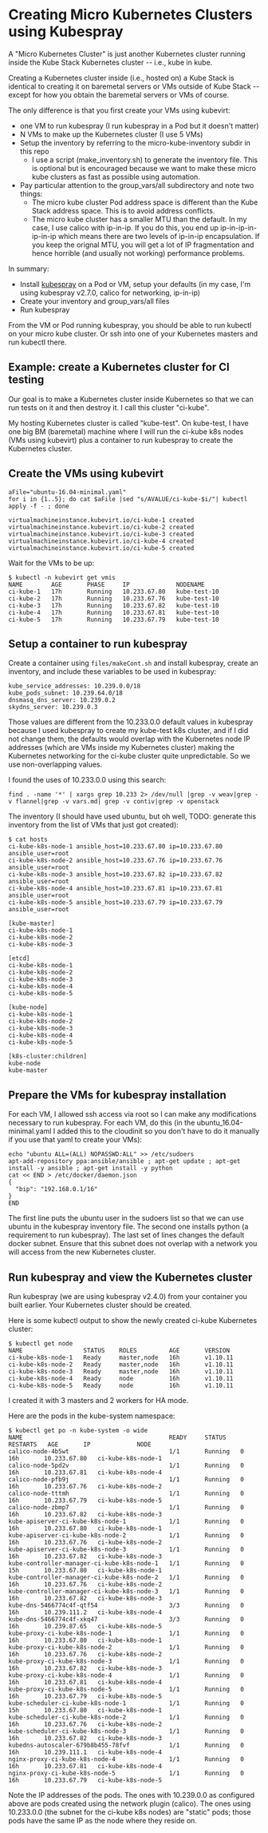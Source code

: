 # Creating Micro Kubernetes Clusters using Kubespray

A "Micro Kubernetes Cluster" is just another Kubernetes cluster running inside
the Kube Stack Kubernetes cluster -- i.e., kube in kube.

Creating a Kubernetes cluster inside (i.e., hosted on) a Kube Stack is identical
to creating it on baremetal servers or VMs outside of Kube Stack -- except for
how you obtain the baremetal servers or VMs of course.

The only difference is that you first create your VMs using kubevirt:

* one VM to run kubespray (I run kubespray in a Pod but it doesn't matter)
* N VMs to make up the Kubernetes cluster (I use 5 VMs)
* Setup the inventory by referring to the micro-kube-inventory subdir in this repo
  * I use a script (make_inventory.sh) to generate the inventory file.  This
    is optional but is encouraged because we want to make these micro kube clusters
    as fast as possible using automation.
* Pay particular attention to the group_vars/all subdirectory and note two things:
  * The micro kube cluster Pod address space is different than the Kube Stack address
    space.  This is to avoid address conflicts.
  * The micro kube cluster has a smaller MTU than the default.  In my case, I use calico
    with ip-in-ip.  If you do this, you end up ip-in-ip-in-ip-in-ip which means
    there are two levels of ip-in-ip encapsulation.  If you keep the orignal MTU, you will
    get a lot of IP fragmentation and hence horrible (and usually not working)
    performance problems.

In summary:

* Install [kubespray](https://github.com/kubernetes-incubator/kubespray) on a Pod
  or VM, setup your defaults (in my case, I'm using kubespray v2.7.0, calico for networking,
  ip-in-ip)
* Create your inventory and group_vars/all files
* Run kubespray

From the VM or Pod running kubespray, you should be able to run kubectl on your
micro kube cluster.  Or ssh into one of your Kubernetes masters and run kubectl there.

## Example: create a Kubernetes cluster for CI testing

Our goal is to make a Kubernetes cluster inside Kubernetes so that we can run
tests on it and then destroy it.  I call this cluster "ci-kube".

My hosting Kubernetes cluster is called "kube-test".  On kube-test, I have one
big BM (baremetal) machine where I will run the ci-kube k8s nodes (VMs using
kubevirt) plus a container to run kubespray to create the Kubernetes cluster.

## Create the VMs using kubevirt

```
aFile="ubuntu-16.04-minimal.yaml"
for i in {1..5}; do cat $aFile |sed "s/AVALUE/ci-kube-$i/"| kubectl apply -f - ; done

virtualmachineinstance.kubevirt.io/ci-kube-1 created
virtualmachineinstance.kubevirt.io/ci-kube-2 created
virtualmachineinstance.kubevirt.io/ci-kube-3 created
virtualmachineinstance.kubevirt.io/ci-kube-4 created
virtualmachineinstance.kubevirt.io/ci-kube-5 created
```

Wait for the VMs to be up:

```
$ kubectl -n kubevirt get vmis
NAME        AGE       PHASE     IP             NODENAME
ci-kube-1   17h       Running   10.233.67.80   kube-test-10
ci-kube-2   17h       Running   10.233.67.76   kube-test-10
ci-kube-3   17h       Running   10.233.67.82   kube-test-10
ci-kube-4   17h       Running   10.233.67.81   kube-test-10
ci-kube-5   17h       Running   10.233.67.79   kube-test-10
```

## Setup a container to run kubespray

Create a container using `files/makeCont.sh` and install kubespray, create an inventory,
and include these variables to be used in kubespray:

```
kube_service_addresses: 10.239.0.0/18
kube_pods_subnet: 10.239.64.0/18
dnsmasq_dns_server: 10.239.0.2
skydns_server: 10.239.0.3
```

Those values are different from the 10.233.0.0 default values in kubespray because
I used kubespray to create my kube-test k8s cluster, and if I did not change them, the
defaults would overlap with the Kubernetes node IP addresses (which are VMs inside my
Kubernetes cluster) making the Kubernetes networking for the ci-kube cluster quite
unpredictable.  So we use non-overlapping values.

I found the uses of 10.233.0.0 using this search:

```
find . -name '*' | xargs grep 10.233 2> /dev/null |grep -v weav|grep -v flannel|grep -v vars.md| grep -v contiv|grep -v openstack
```

The inventory (I should have used ubuntu, but oh well, TODO: generate this inventory from
the list of VMs that just got created):

```
$ cat hosts 
ci-kube-k8s-node-1 ansible_host=10.233.67.80 ip=10.233.67.80 ansible_user=root
ci-kube-k8s-node-2 ansible_host=10.233.67.76 ip=10.233.67.76 ansible_user=root
ci-kube-k8s-node-3 ansible_host=10.233.67.82 ip=10.233.67.82 ansible_user=root
ci-kube-k8s-node-4 ansible_host=10.233.67.81 ip=10.233.67.81 ansible_user=root
ci-kube-k8s-node-5 ansible_host=10.233.67.79 ip=10.233.67.79 ansible_user=root

[kube-master]
ci-kube-k8s-node-1
ci-kube-k8s-node-2
ci-kube-k8s-node-3

[etcd]
ci-kube-k8s-node-1
ci-kube-k8s-node-2
ci-kube-k8s-node-3
ci-kube-k8s-node-4
ci-kube-k8s-node-5

[kube-node]
ci-kube-k8s-node-1
ci-kube-k8s-node-2
ci-kube-k8s-node-3
ci-kube-k8s-node-4
ci-kube-k8s-node-5

[k8s-cluster:children]
kube-node
kube-master
```

## Prepare the VMs for kubespray installation

For each VM, I allowed ssh access via root so I can make any modifications necessary to
run kubespray.  For each VM, do this (in the ubuntu_16.04-minimal.yaml I added this to
the cloudinit so you don't have to do it manually if you use that yaml to create your
VMs):

```
echo "ubuntu ALL=(ALL) NOPASSWD:ALL" >> /etc/sudoers
apt-add-repository ppa:ansible/ansible ; apt-get update ; apt-get install -y ansible ; apt-get install -y python
cat << END > /etc/docker/daemon.json
{
  "bip": "192.168.0.1/16"
}
END
```

The first line puts the ubuntu user in the sudoers list so that we can use ubuntu in the
kubespray inventory file.  The second one installs python (a requirement to run kubespray).
The last set of lines changes the default docker subnet.  Ensure that
this subnet does not overlap with a network you will access from the new Kubernetes cluster.

## Run kubespray and view the Kubernetes cluster

Run kubespray (we are using kubespray v2.4.0) from your container you built earlier.  Your
Kubernetes cluster should be created.

Here is some kubectl output to show the newly created ci-kube Kubernetes cluster:

```
$ kubectl get node
NAME                 STATUS    ROLES         AGE       VERSION
ci-kube-k8s-node-1   Ready     master,node   16h       v1.10.11
ci-kube-k8s-node-2   Ready     master,node   16h       v1.10.11
ci-kube-k8s-node-3   Ready     master,node   16h       v1.10.11
ci-kube-k8s-node-4   Ready     node          16h       v1.10.11
ci-kube-k8s-node-5   Ready     node          16h       v1.10.11
```

I created it with 3 masters and 2 workers for HA mode.

Here are the pods in the kube-system namespace:

```
$ kubectl get po -n kube-system -o wide
NAME                                         READY     STATUS    RESTARTS   AGE       IP             NODE
calico-node-4b5wt                            1/1       Running   0          16h       10.233.67.80   ci-kube-k8s-node-1
calico-node-5pd2v                            1/1       Running   0          16h       10.233.67.81   ci-kube-k8s-node-4
calico-node-pfb9j                            1/1       Running   0          16h       10.233.67.76   ci-kube-k8s-node-2
calico-node-tttmh                            1/1       Running   0          16h       10.233.67.79   ci-kube-k8s-node-5
calico-node-zbmp7                            1/1       Running   0          16h       10.233.67.82   ci-kube-k8s-node-3
kube-apiserver-ci-kube-k8s-node-1            1/1       Running   0          16h       10.233.67.80   ci-kube-k8s-node-1
kube-apiserver-ci-kube-k8s-node-2            1/1       Running   0          16h       10.233.67.76   ci-kube-k8s-node-2
kube-apiserver-ci-kube-k8s-node-3            1/1       Running   0          16h       10.233.67.82   ci-kube-k8s-node-3
kube-controller-manager-ci-kube-k8s-node-1   1/1       Running   0          15h       10.233.67.80   ci-kube-k8s-node-1
kube-controller-manager-ci-kube-k8s-node-2   1/1       Running   0          16h       10.233.67.76   ci-kube-k8s-node-2
kube-controller-manager-ci-kube-k8s-node-3   1/1       Running   0          16h       10.233.67.82   ci-kube-k8s-node-3
kube-dns-5466774c4f-qtf54                    3/3       Running   0          16h       10.239.111.2   ci-kube-k8s-node-4
kube-dns-5466774c4f-xkq47                    3/3       Running   0          16h       10.239.87.65   ci-kube-k8s-node-5
kube-proxy-ci-kube-k8s-node-1                1/1       Running   0          16h       10.233.67.80   ci-kube-k8s-node-1
kube-proxy-ci-kube-k8s-node-2                1/1       Running   0          16h       10.233.67.76   ci-kube-k8s-node-2
kube-proxy-ci-kube-k8s-node-3                1/1       Running   0          16h       10.233.67.82   ci-kube-k8s-node-3
kube-proxy-ci-kube-k8s-node-4                1/1       Running   0          16h       10.233.67.81   ci-kube-k8s-node-4
kube-proxy-ci-kube-k8s-node-5                1/1       Running   0          16h       10.233.67.79   ci-kube-k8s-node-5
kube-scheduler-ci-kube-k8s-node-1            1/1       Running   0          15h       10.233.67.80   ci-kube-k8s-node-1
kube-scheduler-ci-kube-k8s-node-2            1/1       Running   0          16h       10.233.67.76   ci-kube-k8s-node-2
kube-scheduler-ci-kube-k8s-node-3            1/1       Running   0          16h       10.233.67.82   ci-kube-k8s-node-3
kubedns-autoscaler-679b8b455-78fvf           1/1       Running   0          16h       10.239.111.1   ci-kube-k8s-node-4
nginx-proxy-ci-kube-k8s-node-4               1/1       Running   0          16h       10.233.67.81   ci-kube-k8s-node-4
nginx-proxy-ci-kube-k8s-node-5               1/1       Running   0          16h       10.233.67.79   ci-kube-k8s-node-5
```

Note the IP addresses of the pods.  The ones with 10.239.0.0 as configured above are pods created
using the network plugin (calico).  The ones using 10.233.0.0 (the subnet for the ci-kube k8s nodes)
are "static" pods; those pods have the same IP as the node where they reside on.

